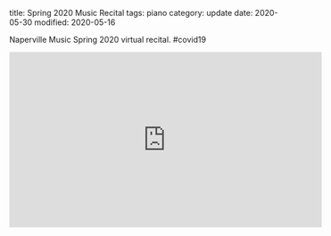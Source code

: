 title: Spring 2020 Music Recital
tags: piano
category: update
date: 2020-05-30
modified: 2020-05-16

Naperville Music Spring 2020 virtual recital.   #covid19

<iframe width="560" height="315" src="https://www.youtube.com/embed/01sMN99PFJ4" frameborder="0" allow="accelerometer; autoplay; encrypted-media; gyroscope; picture-in-picture" allowfullscreen></iframe>


